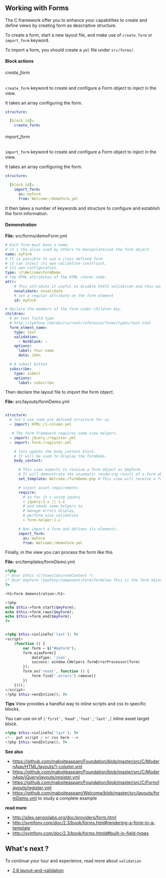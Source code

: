 ## Working with Forms

The C framework offer you to enhance your capabilities to create
and define views by creating form as descriptive structure.

To create a form, start a new layout file,
and make use of `create_form` or `import_form` keyword.

To import a form, you should create a `yml` file under `src/forms/`.

#### Block actions

###### create_form

`create_form` keyword to create and configure a Form object to inject in the view.

It takes an array configuring the form.

```yml
structure:

  [block_id]:
    create_form:

```

###### import_form
`import_form` keyword to create and configure a Form object to inject in the view.

It takes an array configuring the form.

```yml
structure:

  [block_id]:
    import_form:
      as: myForm
      from: Welcome:/demoForm.yml
```

It then takes a number of keywords and structure to configure and
establish the form information.


#### Demonstration

__File:__ src/forms/demoForm.yml

```yml
# Each form must have a name,
# it s the alias used by others to manipulate/use the form object.
name: myForm
# It is possible to use a class defined form
# it can inject its own validation constraint,
# its own configuration.
type: \C\Welcome\FormDemo
# the HTML attributes of the HTML <form> node.
attr:
    # This attribute it useful to disable html5 validation and thus ease testing of backend validation
    novalidate: novalidate
    # set a regular attribute on the form element
    id: myForm

# Declare the members of the form under children key.
children:
  # An text field type
  # http://symfony.com/doc/current/reference/forms/types/text.html
  form_elment_name:
    type: text
    validation:
      - NotBlank: ~
    options:
      label: Your name
      data: John

  # A submit button
  subscribe:
    type: submit
    options:
      label: subscribe

```


Then declare the layout file to import the form object.

__File:__ src/layouts/formDemo.yml

```yml

structure:
  # let's use some pre defined structure for us.
  - import: HTML:/1-column.yml

   # The form framework requires some view helpers.
  - import: jQuery:/register.yml
  - import: Form:/register.yml

    # lets update the body_content block.
    # It will be used to display the formDemo.
    body_content:

      # This view expects to receive a form object as $myForm.
      # It will demonstrate the atuomatic rendering result of a form object.
      set_template: Welcome:/formDemo.php # This view will receive a form object and process it for rendering.

      # inject asset requirements
      require:
        # so far it s using jquery
        - jquery:2.x || 1.x
        # and needs some helpers to
        # manage errors display,
        # perform ajax validation
        - form-helper:1.x

      # Now import a form and defines its elements.
      import_form:
        as: myForm
        from: Welcome:/demoForm.yml

```

Finally, in the view you can process the form like this

__File:__ src/templates/formDemo.yml
```php
<?php
/* @var $this \C\View\ConcreteContext */
/* @var $myForm \Symfony\Component\Form\FormView This is the form object to render. */
?>

<h1>Form demonstration</h1>

<?php
echo $this->form_start($myForm);
echo $this->form_rows($myForm);
echo $this->form_end($myForm);
?>


<?php $this->inlineTo('last'); ?>
<script>
    (function () {
        var form = $("#myForm");
        form.ajaxForm({
            dataType: 'json',
            success: window.CHelpers.formErrorProcessor(form)
        });
        form.on('reset', function () {
            form.find('.errors').remove()
        })
    })();
</script>
<?php $this->endInline(); ?>

```

__Tips__
View provides a handful way to inline scripts and css to specific blocks.

You can use on of `['first','head','foot','last',]` inline asset target block.

```php
<?php $this->inlineTo('last'); ?>
<!-- put script / or css here -->
<?php $this->endInline(); ?>
```

__See also__
- https://github.com/maboiteaspam/Foundation/blob/master/src/C/ModernApp/HTML/layouts/1-column.yml
- https://github.com/maboiteaspam/Foundation/blob/master/src/C/ModernApp/jQuery/layouts/register.yml
- https://github.com/maboiteaspam/Foundation/blob/master/src/C/Form/layouts/register.yml
- https://github.com/maboiteaspam/Welcome/blob/master/src/layouts/formDemo.yml
    to study a complete example

__read more__
- http://silex.sensiolabs.org/doc/providers/form.html
- http://symfony.com/doc/2.3/book/forms.html#rendering-a-form-in-a-template
- http://symfony.com/doc/2.3/book/forms.htmld#built-in-field-types

## What's next ?

To continue your tour and experience, read more about `validation`

- [2.8 layout-and-validation](2.8-layout-and-validation.md)
